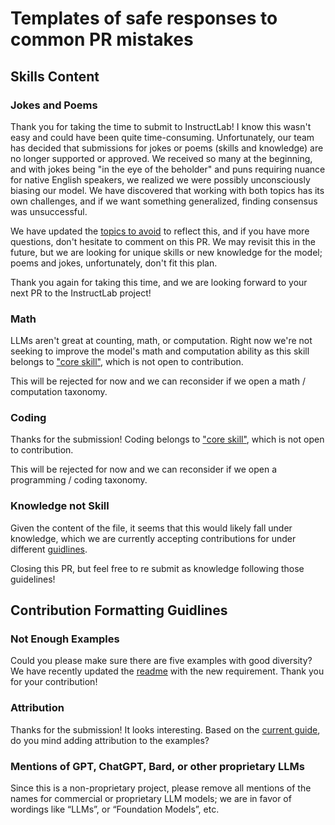 # Templates of safe responses to common PR mistakes

## Skills Content
### Jokes and Poems
Thank you for taking the time to submit to InstructLab! I know this wasn't easy and could have been quite time-consuming. Unfortunately, our team has decided that submissions for jokes or poems (skills and knowledge) are no longer supported or approved. We received so many at the beginning, and with jokes being "in the eye of the beholder" and puns requiring nuance for native English speakers, we realized we were possibly unconsciously biasing our model. We have discovered that working with both topics has its own challenges, and if we want something generalized, finding consensus was unsuccessful. 

We have updated the [topics to avoid](https://github.com/instructlab/community/blob/main/docs/SKILLS_GUIDE.md#avoid-these-topics) to reflect this, and if you have more questions, don't hesitate to comment on this PR. We may revisit this in the future, but we are looking for unique skills or new knowledge for the model; poems and jokes, unfortunately, don't fit this plan. 

Thank you again for taking this time, and we are looking forward to your next PR to the InstructLab project!

### Math 
LLMs aren't great at counting, math, or computation. Right now we're not seeking to improve the model's math and computation ability as this skill belongs to ["core skill"](https://github.com/instructlab/community/blob/main/docs/SKILLS_GUIDE.md#core-skills), which is not open to contribution.

This will be rejected for now and we can reconsider if we open a math / computation taxonomy.

### Coding

Thanks for the submission! Coding belongs to ["core skill"](https://github.com/instructlab/community/blob/main/docs/SKILLS_GUIDE.md#core-skills), which is not open to contribution.

This will be rejected for now and we can reconsider if we open a programming / coding taxonomy.

### Knowledge not Skill
Given the content of the file, it seems that this would likely fall under knowledge, which we are currently accepting contributions for under different [guidlines](https://github.com/instructlab/taxonomy?tab=readme-ov-file#getting-started-with-knowledge-contributions). 

Closing this PR, but feel free to re submit as knowledge following those guidelines!

## Contribution Formatting Guidlines
### Not Enough Examples
Could you please make sure there are five examples with good diversity? We have recently updated the [readme](https://github.com/instructlab/taxonomy?tab=readme-ov-file#getting-started-with-skill-contributions) with the new requirement. Thank you for your contribution!

### Attribution
Thanks for the submission! It looks interesting. Based on the [current guide](https://github.com/instructlab/taxonomy?tab=readme-ov-file#getting-started-with-skill-contributions), do you mind adding attribution to the examples?

### Mentions of GPT, ChatGPT, Bard, or other proprietary LLMs
Since this is a non-proprietary project, please remove all mentions of the names for commercial or proprietary LLM models; we are in favor of wordings like “LLMs”, or “Foundation Models”, etc. 
